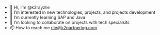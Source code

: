 - 👋 Hi, I’m @k2rayzlie
- 👀 I’m interested in new technologies, projects, and projects development
- 🌱 I’m currently learning SAP and Java
- 💞️ I’m looking to collaborate on projects with tech specialsits
- 📫 How to reach me rlie@k2partnering.com

<!---
k2rayzlie/k2rayzlie is a ✨ special ✨ repository because its `README.md` (this file) appears on your GitHub profile.
You can click the Preview link to take a look at your changes.
--->
